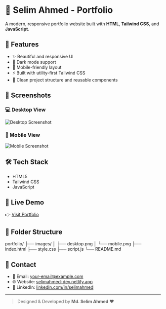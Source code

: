 # 💼 Selim Ahmed - Portfolio

A modern, responsive portfolio website built with **HTML**, **Tailwind CSS**, and **JavaScript**.

## 🚀 Features

- ✨ Beautiful and responsive UI
- 🌙 Dark mode support
- 📱 Mobile-friendly layout
- ⚡ Built with utility-first Tailwind CSS
- 📁 Clean project structure and reusable components

## 📸 Screenshots

### 💻 Desktop View

![Desktop Screenshot](./images/desktop.png)

### 📱 Mobile View

![Mobile Screenshot](./images/mobile.png)

## 🛠️ Tech Stack

- HTML5
- Tailwind CSS
- JavaScript

## 🔗 Live Demo

👉 [Visit Portfolio](https://selimahmed-dev.netlify.app)

## 📂 Folder Structure

portfolio/
├── images/
│ ├── desktop.png
│ └── mobile.png
├── index.html
├── style.css
├── script.js
└── README.md

## 📧 Contact

- 📧 Email: your-email@example.com
- 🌐 Website: [selimahmed-dev.netlify.app](https://selimahmed-dev.netlify.app)
- 💼 LinkedIn: [linkedin.com/in/selimahmed](https://www.linkedin.com/in/selimahmed)

---

> Designed & Developed by **Md. Selim Ahmed** ❤️
